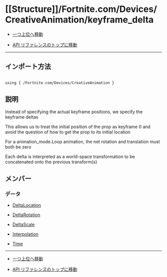 # [[Structure]]/Fortnite.com/Devices/CreativeAnimation/keyframe_delta

- [一つ上位へ移動](../main.md)

- [API リファレンスのトップに移動](/main.md)

---

## インポート方法

```verse

using { /Fortnite.com/Devices/CreativeAnimation }

```

## 説明

Instead of specifying the actual keyframe positions, we specify the keyframe deltas

This allows us to treat the initial position of the prop as keyframe 0 and avoid the question of how to get the prop to its initial location

For a animation_mode.Loop animation, the net rotation and translation must both be zero

Each delta is interpreted as a world-space transformation to be concatenated onto the previous transform(s)

## メンバー

### データ

- [DeltaLocation](./D_DeltaLocation/main.md)

- [DeltaRotation](./D_DeltaRotation/main.md)

- [DeltaScale](./D_DeltaScale/main.md)

- [Interpolation](./D_Interpolation/main.md)

- [Time](./D_Time/main.md)

---

- [一つ上位へ移動](../main.md)

- [API リファレンスのトップに移動](/main.md)
